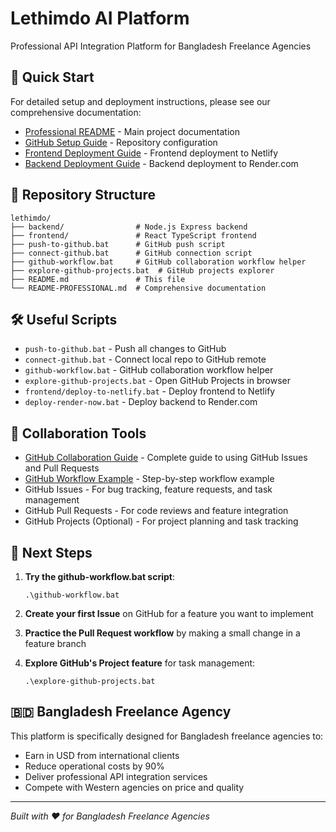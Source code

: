 # Lethimdo AI Platform

Professional API Integration Platform for Bangladesh Freelance Agencies

## 🚀 Quick Start

For detailed setup and deployment instructions, please see our comprehensive documentation:

- [Professional README](README-PROFESSIONAL.md) - Main project documentation
- [GitHub Setup Guide](GITHUB-SETUP-GUIDE.md) - Repository configuration
- [Frontend Deployment Guide](frontend/DEPLOYMENT-GUIDE.md) - Frontend deployment to Netlify
- [Backend Deployment Guide](RENDER-DEPLOYMENT-GUIDE.md) - Backend deployment to Render.com

## 📁 Repository Structure

```
lethimdo/
├── backend/                # Node.js Express backend
├── frontend/               # React TypeScript frontend
├── push-to-github.bat      # GitHub push script
├── connect-github.bat      # GitHub connection script
├── github-workflow.bat     # GitHub collaboration workflow helper
├── explore-github-projects.bat  # GitHub projects explorer
├── README.md               # This file
└── README-PROFESSIONAL.md  # Comprehensive documentation
```

## 🛠️ Useful Scripts

- `push-to-github.bat` - Push all changes to GitHub
- `connect-github.bat` - Connect local repo to GitHub remote
- `github-workflow.bat` - GitHub collaboration workflow helper
- `explore-github-projects.bat` - Open GitHub Projects in browser
- `frontend/deploy-to-netlify.bat` - Deploy frontend to Netlify
- `deploy-render-now.bat` - Deploy backend to Render.com

## 🤝 Collaboration Tools

- [GitHub Collaboration Guide](GITHUB-COLLABORATION-GUIDE.md) - Complete guide to using GitHub Issues and Pull Requests
- [GitHub Workflow Example](GITHUB-WORKFLOW-EXAMPLE.md) - Step-by-step workflow example
- GitHub Issues - For bug tracking, feature requests, and task management
- GitHub Pull Requests - For code reviews and feature integration
- GitHub Projects (Optional) - For project planning and task tracking

## 🎯 Next Steps

1. **Try the github-workflow.bat script**:
   ```
   .\github-workflow.bat
   ```

2. **Create your first Issue** on GitHub for a feature you want to implement

3. **Practice the Pull Request workflow** by making a small change in a feature branch

4. **Explore GitHub's Project feature** for task management:
   ```
   .\explore-github-projects.bat
   ```

## 🇧🇩 Bangladesh Freelance Agency

This platform is specifically designed for Bangladesh freelance agencies to:
- Earn in USD from international clients
- Reduce operational costs by 90%
- Deliver professional API integration services
- Compete with Western agencies on price and quality

---
*Built with ❤️ for Bangladesh Freelance Agencies*